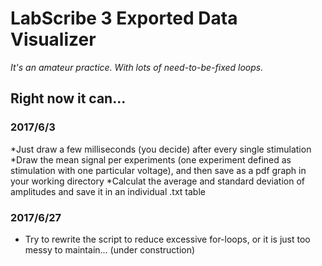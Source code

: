 # LabScribe 3 Exported Data Visualizer
*It's an amateur practice. With lots of need-to-be-fixed loops.*
## Right now it can...
### 2017/6/3
*Just draw a few milliseconds (you decide) after every single stimulation
*Draw the mean signal per experiments (one experiment defined as stimulation with one particular voltage), and then save as a pdf graph in your working directory
*Calculat the average and standard deviation of amplitudes and save it in an individual .txt table

### 2017/6/27
* Try to rewrite the script to reduce excessive for-loops, or it is just too messy to maintain... (under construction)
